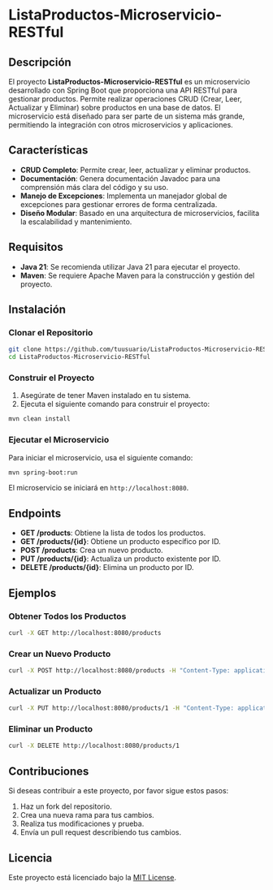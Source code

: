 # ListaProductos-Microservicio-RESTful

## Descripción

El proyecto **ListaProductos-Microservicio-RESTful** es un microservicio desarrollado con Spring Boot que proporciona una API RESTful para gestionar productos. Permite realizar operaciones CRUD (Crear, Leer, Actualizar y Eliminar) sobre productos en una base de datos. El microservicio está diseñado para ser parte de un sistema más grande, permitiendo la integración con otros microservicios y aplicaciones.

## Características

- **CRUD Completo**: Permite crear, leer, actualizar y eliminar productos.
- **Documentación**: Genera documentación Javadoc para una comprensión más clara del código y su uso.
- **Manejo de Excepciones**: Implementa un manejador global de excepciones para gestionar errores de forma centralizada.
- **Diseño Modular**: Basado en una arquitectura de microservicios, facilita la escalabilidad y mantenimiento.

## Requisitos

- **Java 21**: Se recomienda utilizar Java 21 para ejecutar el proyecto.
- **Maven**: Se requiere Apache Maven para la construcción y gestión del proyecto.

## Instalación

### Clonar el Repositorio

```bash
git clone https://github.com/tuusuario/ListaProductos-Microservicio-RESTful.git
cd ListaProductos-Microservicio-RESTful
```

### Construir el Proyecto

1. Asegúrate de tener Maven instalado en tu sistema.
2. Ejecuta el siguiente comando para construir el proyecto:

```bash
mvn clean install
```

### Ejecutar el Microservicio

Para iniciar el microservicio, usa el siguiente comando:

```bash
mvn spring-boot:run
```

El microservicio se iniciará en `http://localhost:8080`.

## Endpoints

- **GET /products**: Obtiene la lista de todos los productos.
- **GET /products/{id}**: Obtiene un producto específico por ID.
- **POST /products**: Crea un nuevo producto.
- **PUT /products/{id}**: Actualiza un producto existente por ID.
- **DELETE /products/{id}**: Elimina un producto por ID.

## Ejemplos

### Obtener Todos los Productos

```bash
curl -X GET http://localhost:8080/products
```

### Crear un Nuevo Producto

```bash
curl -X POST http://localhost:8080/products -H "Content-Type: application/json" -d '{"name":"Producto1","price":100.0}'
```

### Actualizar un Producto

```bash
curl -X PUT http://localhost:8080/products/1 -H "Content-Type: application/json" -d '{"name":"Producto1 Actualizado","price":120.0}'
```

### Eliminar un Producto

```bash
curl -X DELETE http://localhost:8080/products/1
```

## Contribuciones

Si deseas contribuir a este proyecto, por favor sigue estos pasos:

1. Haz un fork del repositorio.
2. Crea una nueva rama para tus cambios.
3. Realiza tus modificaciones y prueba.
4. Envía un pull request describiendo tus cambios.

## Licencia

Este proyecto está licenciado bajo la [MIT License](LICENSE).